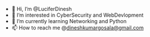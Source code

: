 - 👋 Hi, I’m @LuciferDinesh
- 👀 I’m interested in CyberSecurity and WebDevlopment
- 🌱 I’m currently learning Networking and Python
- 📫 How to reach me @dineshkumargosala@gmail.com

<!---
LuciferDinesh/LuciferDinesh is a ✨ special ✨ repository because its `README.md` (this file) appears on your GitHub profile.
You can click the Preview link to take a look at your changes.
--->
